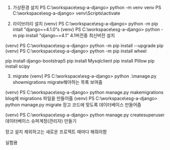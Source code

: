 1. 가상환경 설치
PS C:\workspace\esg-a-django> python -m venv venv
PS C:\workspace\esg-a-django> venv\Scripts\activate

2. 라이브러리 설치
(venv) PS C:\workspace\esg-a-django> python -m pip intall "django==4.1.0“s
(venv) PS C:\workspace\esg-a-django> python -m pip install "django~=4.1" 
4.1버전중 최신버전 설치

(venv) PS C:\workspace\esg-a-django> python -m pip install --upgrade pip
(venv) PS C:\workspace\esg-a-django> python -m pip install wheel

pip install django-bootstrap5
pip install Mysqlclient
pip install Pillow
pip install scipy

3. migrate
(venv) PS C:\workspace\esg-a-django> python .\manage.py showmigrations
migrate해야하는 목록 보여줌

(venv) PS C:\workspace\esg-a-django> python manage.py makemigrations
blog에 migrations 파일을 만들어줌
(venv) PS C:\workspace\esg-a-django> python manage.py migrate
장고 코드에 맞도록 데이터베이스 만들어줌

(venv) PS C:\workspace\esg-a-django> python manage.py createsuperuser
데이터베이스 슈퍼계정(관리자) 만들기

장고 설치 제외하고는 새로운 프로젝트 때마다 해줘야함

실험용